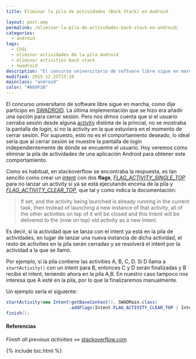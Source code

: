 ```yaml
---
title: Eliminar la pila de actividades (Back Stack) en Android

layout: post.amp
permalink: /eliminar-la-pila-de-actividades-back-stack-en-android/
categories:
  - android
tags:
  - CUSL
  - eliminar actividades de la pila Android
  - eliminar activities back stack
  - swadroid
description: "El concurso universitario de software libre sigue en marcha, como dije participo en SWADROID. La última implementación que se hizo era añadir una opción para cerrar sesión. Pero nos dimos cuenta que si el usuario cerraba sesión desde alguna activity distinta de la princial, no se mostraba la pantalla de login, si no la activity en la que estuviera en el momento de cerrar sesión. Por supuesto, esto no es el comportamiento deseado, lo ideal sería que al cerrar sesión se muestre la pantalla de login independientemente de dónde se encuentre el usuario. Hoy veremos cómo eliminar la pila de actividades de una aplicación Android para obtener este comportamiento."
modified: 2015-12-25T13:10
mainclass: "android"
color: "#689F38"
---
```

El concurso universitario de software libre sigue en marcha, como dije participo en <a href="https://play.google.com/store/apps/details?id=es.ugr.swad.swadroid" title="Swadroid Play Store" target="_blank">SWADROID</a>. La última implementación que se hizo era añadir una opción para cerrar sesión. Pero nos dimos cuenta que si el usuario cerraba sesión desde alguna [activity][1] distinta de la princial, no se mostraba la pantalla de login, si no la activity en la que estuviera en el momento de cerrar sesión. Por supuesto, esto no es el comportamiento deseado, lo ideal sería que al cerrar sesión se muestre la pantalla de login independientemente de dónde se encuentre el usuario. Hoy veremos cómo eliminar la pila de actividades de una aplicación Android para obtener este comportamiento.

<!--ad-->

Como es habitual, en stackoverflow se encontraba la respuesta, es tan sencillo como crear un [intent][2] con dos **flags**, *<a href="http://developer.android.com/reference/android/content/Intent.html#FLAG_ACTIVITY_SINGLE_TOP" title="Referencia" target="_blank">FLAG_ACTIVITY_SINGLE_TOP</a>* para no lanzar un activity si ya se está ejecutando encima de la pila y *<a href="http://developer.android.com/reference/android/content/Intent.html#FLAG_ACTIVITY_CLEAR_TOP" title="Referencia" target="_blank">FLAG_ACTIVITY_CLEAR_TOP</a>*, que tal y como indica la documentación:

> If set, and the activity being launched is already running in the current task, then instead of launching a new instance of that activity, all of the other activities on top of it will be closed and this Intent will be delivered to the (now on top) old activity as a new Intent.

Es decir, si la actividad que se lanza con el intent ya está en la pila de actividades, en lugar de lanzar una nueva instancia de dicha actividad, el resto de activities en la pila serán cerradas y se resolverá el intent por la actividad a la que se llamó.

Por ejemplo, si la pila contiene las activities A, B, C, D. Si D llama a `startActivity()` con un intent para B, entonces C y D serán finalizadas y B recibe el intent, teniendo ahora en la pila A,B. En nuestro caso tampoco nos interesa que A esté en la pila, por lo que la finalizaremos manualmente.

Un ejemplo sería el siguiente:

```java
startActivity(new Intent(getBaseContext(), SWADMain.class)
                        .addFlags(Intent.FLAG_ACTIVITY_CLEAR_TOP | Intent.FLAG_ACTIVITY_SINGLE_TOP));
finish();

```

#### Referencias

*Finish all previous activities* »» <a href="http://stackoverflow.com/questions/6330260/finish-all-previous-activities" target="_blank">stackoverflow.com</a>



 [1]: https://elbauldelprogramador.com/fundamentos-programacion-android/ "Fundamentos programación Android: Conceptos básicos y componentes"
 [2]: https://elbauldelprogramador.com/programacion-android-intents-conceptos/ "Programación Android: Intents – Conceptos básicos"

{% include toc.html %}
